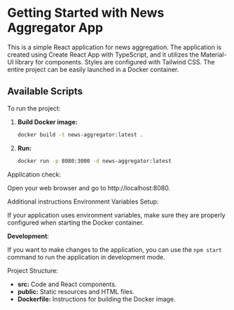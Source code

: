# Getting Started with News Aggregator App

This is a simple React application for news aggregation. The application is created using Create React App with TypeScript, 
and it utilizes the Material-UI library for components. 
Styles are configured with Tailwind CSS. The entire project can be easily launched in a Docker container.

## Available Scripts

To run the project:

1. **Build Docker image:**
   ```bash
   docker build -t news-aggregator:latest .
   
2. **Run:**
      ```bash
   docker run -p 8080:3000 -d news-aggregator:latest

Application check:

Open your web browser and go to http://localhost:8080.

Additional instructions Environment Variables Setup:

If your application uses environment variables, make sure they are properly
configured when starting the Docker container.

**Development**:

If you want to make changes to the application, you can use the `npm start`
command to run the application in development mode.

Project Structure:

-   **src:** Code and React components.
-   **public:** Static resources and HTML files.
-   **Dockerfile:** Instructions for building the Docker image.
